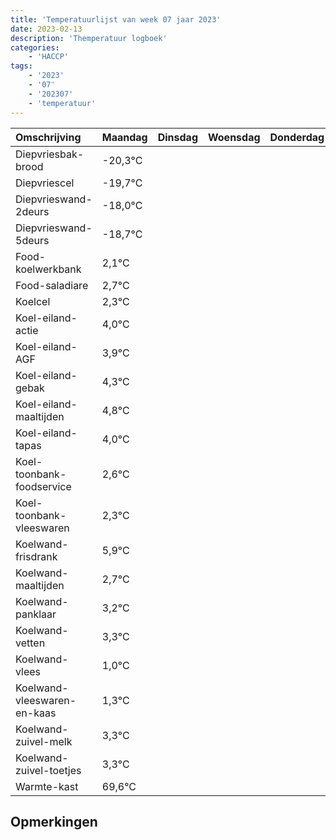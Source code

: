 ```yaml
---
title: 'Temperatuurlijst van week 07 jaar 2023'
date: 2023-02-13
description: 'Themperatuur logboek'
categories:
    - 'HACCP'
tags:
    - '2023'
    - '07'
    - '202307'
    - 'temperatuur'
---
```

|Omschrijving|Maandag|Dinsdag|Woensdag|Donderdag|Vrijdag|Zaterdag|Zondag|
|:---|:---|:---|:---|:---|:---|:---|:---|
|Diepvriesbak-brood|-20,3°C| | | | | | |
|Diepvriescel|-19,7°C| | | | | | |
|Diepvrieswand-2deurs|-18,0°C| | | | | | |
|Diepvrieswand-5deurs|-18,7°C| | | | | | |
|Food-koelwerkbank|2,1°C| | | | | | |
|Food-saladiare|2,7°C| | | | | | |
|Koelcel|2,3°C| | | | | | |
|Koel-eiland-actie|4,0°C| | | | | | |
|Koel-eiland-AGF|3,9°C| | | | | | |
|Koel-eiland-gebak|4,3°C| | | | | | |
|Koel-eiland-maaltijden|4,8°C| | | | | | |
|Koel-eiland-tapas|4,0°C| | | | | | |
|Koel-toonbank-foodservice|2,6°C| | | | | | |
|Koel-toonbank-vleeswaren|2,3°C| | | | | | |
|Koelwand-frisdrank|5,9°C| | | | | | |
|Koelwand-maaltijden|2,7°C| | | | | | |
|Koelwand-panklaar|3,2°C| | | | | | |
|Koelwand-vetten|3,3°C| | | | | | |
|Koelwand-vlees|1,0°C| | | | | | |
|Koelwand-vleeswaren-en-kaas|1,3°C| | | | | | |
|Koelwand-zuivel-melk|3,3°C| | | | | | |
|Koelwand-zuivel-toetjes|3,3°C| | | | | | |
|Warmte-kast|69,6°C| | | | | | |

## Opmerkingen


